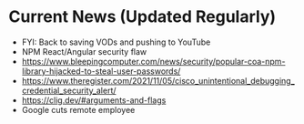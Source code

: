 # Current News (Updated Regularly)

* FYI: Back to saving VODs and pushing to YouTube
* NPM React/Angular security flaw
* <https://www.bleepingcomputer.com/news/security/popular-coa-npm-library-hijacked-to-steal-user-passwords/>
* <https://www.theregister.com/2021/11/05/cisco_unintentional_debugging_credential_security_alert/>
* <https://clig.dev/#arguments-and-flags>
* Google cuts remote employee
